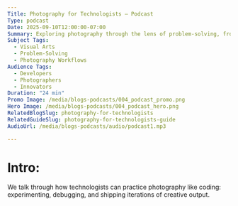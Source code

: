 ```yaml
---
Title: Photography for Technologists — Podcast
Type: podcast
Date: 2025-09-10T12:00:00-07:00
Summary: Exploring photography through the lens of problem-solving, from technical setup to creative execution. Parallels with debugging and code optimization are drawn.
Subject Tags:
  - Visual Arts
  - Problem-Solving
  - Photography Workflows
Audience Tags:
  - Developers
  - Photographers
  - Innovators
Duration: "24 min"
Promo Image: /media/blogs-podcasts/004_podcast_promo.png
Hero Image: /media/blogs-podcasts/004_podcast_hero.png
RelatedBlogSlug: photography-for-technologists
RelatedGuideSlug: photography-for-technologists-guide
AudioUrl: /media/blogs-podcasts/audio/podcast1.mp3

---
```


# Intro: 

We talk through how technologists can practice photography like coding: experimenting, debugging, and shipping iterations of creative output.
